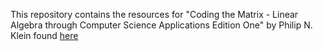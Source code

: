 This repository contains the resources for "Coding the Matrix - Linear Algebra through Computer Science Applications Edition One" by Philip N. Klein found [here](http://resources.codingthematrix.com)

